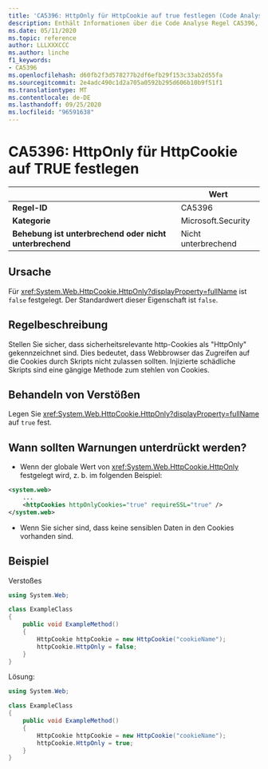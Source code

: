 ```yaml
---
title: 'CA5396: HttpOnly für HttpCookie auf true festlegen (Code Analyse)'
description: Enthält Informationen über die Code Analyse Regel CA5396, einschließlich der Gründe, der Behebung von Verstößen und der Zeit, zu der Sie unterdrückt werden soll.
ms.date: 05/11/2020
ms.topic: reference
author: LLLXXXCCC
ms.author: linche
f1_keywords:
- CA5396
ms.openlocfilehash: d60fb2f3d578277b2df6efb29f153c33ab2d55fa
ms.sourcegitcommit: 2e4adc490c1d2a705a0592b295d606b10b9f51f1
ms.translationtype: MT
ms.contentlocale: de-DE
ms.lasthandoff: 09/25/2020
ms.locfileid: "96591638"
---
```

# <a name="ca5396-set-httponly-to-true-for-httpcookie"></a>CA5396: HttpOnly für HttpCookie auf TRUE festlegen

| | Wert |
|-|-|
| **Regel-ID** |CA5396|
| **Kategorie** |Microsoft.Security|
| **Behebung ist unterbrechend oder nicht unterbrechend** |Nicht unterbrechend|

## <a name="cause"></a>Ursache

Für <xref:System.Web.HttpCookie.HttpOnly?displayProperty=fullName> ist `false` festgelegt. Der Standardwert dieser Eigenschaft ist `false`.

## <a name="rule-description"></a>Regelbeschreibung

Stellen Sie sicher, dass sicherheitsrelevante http-Cookies als "HttpOnly" gekennzeichnet sind. Dies bedeutet, dass Webbrowser das Zugreifen auf die Cookies durch Skripts nicht zulassen sollten. Injizierte schädliche Skripts sind eine gängige Methode zum stehlen von Cookies.

## <a name="how-to-fix-violations"></a>Behandeln von Verstößen

Legen Sie <xref:System.Web.HttpCookie.HttpOnly?displayProperty=fullName> auf `true` fest.

## <a name="when-to-suppress-warnings"></a>Wann sollten Warnungen unterdrückt werden?

- Wenn der globale Wert von <xref:System.Web.HttpCookie.HttpOnly> festgelegt wird, z. b. im folgenden Beispiel:

```xml
<system.web>
    ...
    <httpCookies httpOnlyCookies="true" requireSSL="true" />
</system.web>
```

- Wenn Sie sicher sind, dass keine sensiblen Daten in den Cookies vorhanden sind.

## <a name="example"></a>Beispiel

Verstoßes

```csharp
using System.Web;

class ExampleClass
{
    public void ExampleMethod()
    {
        HttpCookie httpCookie = new HttpCookie("cookieName");
        httpCookie.HttpOnly = false;
    }
}
```

Lösung:

```csharp
using System.Web;

class ExampleClass
{
    public void ExampleMethod()
    {
        HttpCookie httpCookie = new HttpCookie("cookieName");
        httpCookie.HttpOnly = true;
    }
}
```
